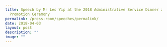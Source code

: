 ```yaml
---
title: Speech by Mr Leo Yip at the 2018 Administrative Service Dinner and
  Promotion Ceremony
permalink: /press-room/speeches/permalink/
date: 2018-04-03
layout: post
description: ""
image: ""
---
```

